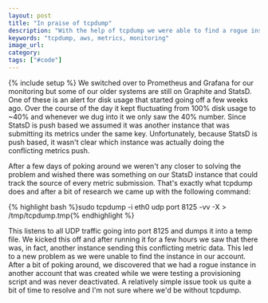 ```yaml
---
layout: post
title: "In praise of tcpdump"
description: "With the help of tcpdump we were able to find a rogue instance."
keywords: "tcpdump, aws, metrics, monitoring"
image_url:
category:
tags: ["#code"]
---
```

{% include setup %}
We switched over to Prometheus and Grafana for our monitoring but some of our older systems are still on Graphite and StatsD. One of these is an alert for disk usage that started going off a few weeks ago. Over the course of the day it kept fluctuating from 100% disk usage to ~40% and whenever we dug into it we only saw the 40% number. Since StatsD is push based we assumed it was another instance that was submitting its metrics under the same key. Unfortunately, because StatsD is push based, it wasn't clear which instance was actually doing the conflicting metrics push.

After a few days of poking around we weren't any closer to solving the problem and wished there was something on our StatsD instance that could track the source of every metric submission. That's exactly what tcpdump does and after a bit of research we came up with the following command:

{% highlight bash %}sudo tcpdump -i eth0 udp port 8125 -vv -X > /tmp/tcpdump.tmp{% endhighlight %}

This listens to all UDP traffic going into port 8125 and dumps it into a temp file. We kicked this off and after running it for a few hours we saw that there was, in fact, another instance sending this conflicting metric data. This led to a new problem as we were unable to find the instance in our account. After a bit of poking around, we discovered that we had a rogue instance in another account that was created while we were testing a provisioning script and was never deactivated. A relatively simple issue took us quite a bit of time to resolve and I'm not sure where we'd be without tcpdump.
